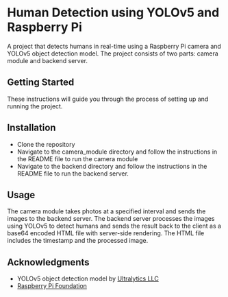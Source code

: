 # Human Detection using YOLOv5 and Raspberry Pi

A project that detects humans in real-time using a Raspberry Pi camera and YOLOv5 object detection model. The project consists of two parts: camera module and backend server.

## Getting Started

These instructions will guide you through the process of setting up and running the project.

## Installation

- Clone the repository
- Navigate to the camera_module directory and follow the instructions in the README file to run the camera module
- Navigate to the backend directory and follow the instructions in the README file to run the backend server.

## Usage

The camera module takes photos at a specified interval and sends the images to the backend server. The backend server processes the images using YOLOv5 to detect humans and sends the result back to the client as a base64 encoded HTML file with server-side rendering. The HTML file includes the timestamp and the processed image.

## Acknowledgments

- YOLOv5 object detection model by [Ultralytics LLC](https://github.com/ultralytics/yolov5)
- [Raspberry Pi Foundation](https://www.raspberrypi.org/)
